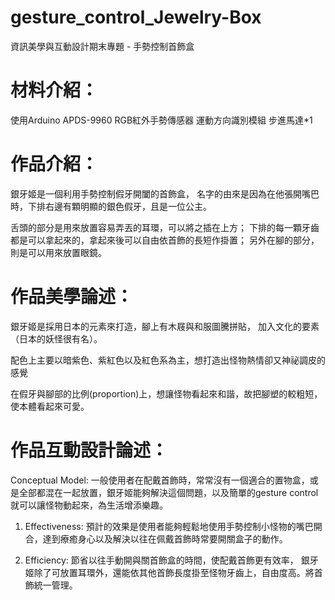 # gesture_control_Jewelry-Box
資訊美學與互動設計期末專題 - 手勢控制首飾盒

# 材料介紹：
使用Arduino
APDS-9960 RGB紅外手勢傳感器 運動方向識別模組
步進馬達*1

# 作品介紹：
銀牙姬是一個利用手勢控制假牙開闔的首飾盒，
名字的由來是因為在他張開嘴巴時，下排右邊有顆明顯的銀色假牙，且是一位公主。

舌頭的部分是用來放置容易弄丟的耳環，可以將之插在上方；
下排的每一顆牙齒都是可以拿起來的，拿起來後可以自由依首飾的長短作掛置；
另外在腳的部分，則是可以用來放置眼鏡。

# 作品美學論述：
銀牙姬是採用日本的元素來打造，腳上有木屐與和服圖騰拼貼，
加入文化的要素（日本的妖怪很有名）。

配色上主要以暗紫色、紫紅色以及紅色系為主，想打造出怪物熱情卻又神祕調皮的感覺

在假牙與腳部的比例(proportion)上，想讓怪物看起來和諧，故把腳塑的較粗短，使本體看起來可愛。

# 作品互動設計論述：
Conceptual Model: 一般使用者在配戴首飾時，常常沒有一個適合的置物盒，或是全部都混在一起放置，銀牙姬能夠解決這個問題，以及簡單的gesture control就可以讓怪物動起來，為生活增添樂趣。

1.	Effectiveness: 預計的效果是使用者能夠輕鬆地使用手勢控制小怪物的嘴巴開合，達到療癒身心以及解決以往在佩戴首飾時常要開關盒子的動作。

2.	Efficiency: 節省以往手動開與關首飾盒的時間，使配戴首飾更有效率，
銀牙姬除了可放置耳環外，還能依其他首飾長度掛至怪物牙齒上，自由度高。將首飾統一管理。
